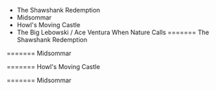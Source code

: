 
+ The Shawshank Redemption
+ Midsommar
+ Howl's Moving Castle
+ The Big Lebowski / Ace Ventura When Nature Calls
=======
The Shawshank Redemption

=======
Midsommar

=======
Howl's Moving Castle

=======
Midsommar



